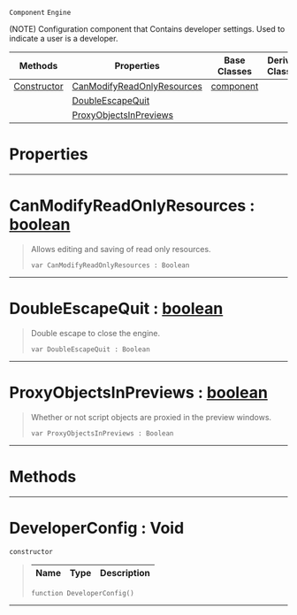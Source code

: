  `Component` `Engine`



(NOTE) Configuration component that Contains developer settings. Used to indicate a user is a developer.

|Methods|Properties|Base Classes|Derived Classes|
|---|---|---|---|
|[ Constructor](https://github.com/ZilchEngine/ZilchDocs/blob/master/code_reference/class_reference/developerconfig.markdown#developerconfig-void)|[ CanModifyReadOnlyResources](https://github.com/ZilchEngine/ZilchDocs/blob/master/code_reference/class_reference/developerconfig.markdown#canmodifyreadonlyresourc)|[component](https://github.com/ZilchEngine/ZilchDocs/blob/master/code_reference/class_reference/component.markdown)| |
| |[ DoubleEscapeQuit](https://github.com/ZilchEngine/ZilchDocs/blob/master/code_reference/class_reference/developerconfig.markdown#doubleescapequit-zilch-en)| | |
| |[ ProxyObjectsInPreviews](https://github.com/ZilchEngine/ZilchDocs/blob/master/code_reference/class_reference/developerconfig.markdown#proxyobjectsinpreviews-z)| | |


 #  Properties


---  
 #  CanModifyReadOnlyResources : [boolean](https://github.com/ZilchEngine/ZilchDocs/blob/master/code_reference/nada_base_types/boolean.markdown)

> Allows editing and saving of read only resources.
> ``` lang=cpp, name=Nada
> var CanModifyReadOnlyResources : Boolean


---  
 #  DoubleEscapeQuit : [boolean](https://github.com/ZilchEngine/ZilchDocs/blob/master/code_reference/nada_base_types/boolean.markdown)

> Double escape to close the engine.
> ``` lang=cpp, name=Nada
> var DoubleEscapeQuit : Boolean


---  
 #  ProxyObjectsInPreviews : [boolean](https://github.com/ZilchEngine/ZilchDocs/blob/master/code_reference/nada_base_types/boolean.markdown)

> Whether or not script objects are proxied in the preview windows.
> ``` lang=cpp, name=Nada
> var ProxyObjectsInPreviews : Boolean


---  
 #  Methods


---  
 #  DeveloperConfig : Void

 `constructor`

> 
> |Name|Type|Description|
> |---|---|---|
> ``` lang=cpp, name=Nada
> function DeveloperConfig()
> ``` 


---  
 

 